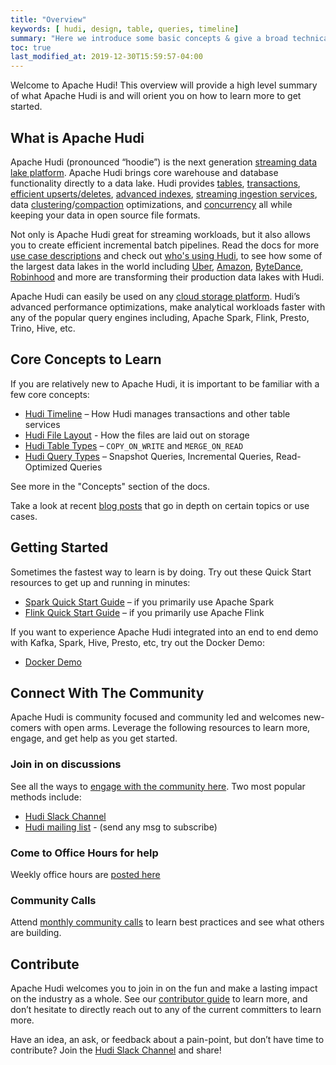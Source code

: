 ```yaml
---
title: "Overview"
keywords: [ hudi, design, table, queries, timeline]
summary: "Here we introduce some basic concepts & give a broad technical overview of Hudi"
toc: true
last_modified_at: 2019-12-30T15:59:57-04:00
---
```


Welcome to Apache Hudi! This overview will provide a high level summary of what Apache Hudi is and will orient you on 
how to learn more to get started.

## What is Apache Hudi
Apache Hudi (pronounced “hoodie”) is the next generation [streaming data lake platform](/blog/2021/07/21/streaming-data-lake-platform). 
Apache Hudi brings core warehouse and database functionality directly to a data lake. Hudi provides [tables](/docs/next/table_management), 
[transactions](/docs/next/timeline), [efficient upserts/deletes](/docs/next/write_operations), [advanced indexes](/docs/next/indexing), 
[streaming ingestion services](/docs/next/hoodie_deltastreamer), data [clustering](/docs/next/clustering)/[compaction](/docs/next/compaction) optimizations, 
and [concurrency](/docs/next/concurrency_control) all while keeping your data in open source file formats.

Not only is Apache Hudi great for streaming workloads, but it also allows you to create efficient incremental batch pipelines. 
Read the docs for more [use case descriptions](/docs/use_cases) and check out [who's using Hudi](/powered-by), to see how some of the 
largest data lakes in the world including [Uber](https://eng.uber.com/uber-big-data-platform/), [Amazon](https://aws.amazon.com/blogs/big-data/how-amazon-transportation-service-enabled-near-real-time-event-analytics-at-petabyte-scale-using-aws-glue-with-apache-hudi/),
[ByteDance](http://hudi.apache.org/blog/2021/09/01/building-eb-level-data-lake-using-hudi-at-bytedance), 
[Robinhood](https://s.apache.org/hudi-robinhood-talk) and more are transforming their production data lakes with Hudi.

Apache Hudi can easily be used on any [cloud storage platform](/docs/cloud). 
Hudi’s advanced performance optimizations, make analytical workloads faster with any of 
the popular query engines including, Apache Spark, Flink, Presto, Trino, Hive, etc.

## Core Concepts to Learn
If you are relatively new to Apache Hudi, it is important to be familiar with a few core concepts:
- [Hudi Timeline](/docs/next/timeline) – How Hudi manages transactions and other table services
- [Hudi File Layout](/docs/next/file_layouts) - How the files are laid out on storage
- [Hudi Table Types](/docs/next/table_types) – `COPY_ON_WRITE` and `MERGE_ON_READ`
- [Hudi Query Types](/docs/next/table_types#query-types) – Snapshot Queries, Incremental Queries, Read-Optimized Queries

See more in the "Concepts" section of the docs.

Take a look at recent [blog posts](/blog) that go in depth on certain topics or use cases.

## Getting Started
Sometimes the fastest way to learn is by doing. Try out these Quick Start resources to get up and running in minutes:
- [Spark Quick Start Guide](/docs/quick-start-guide) – if you primarily use Apache Spark
- [Flink Quick Start Guide](/docs/flink-quick-start-guide) – if you primarily use Apache Flink

If you want to experience Apache Hudi integrated into an end to end demo with Kafka, Spark, Hive, Presto, etc, try out the Docker Demo:
- [Docker Demo](/docs/docker_demo)

## Connect With The Community
Apache Hudi is community focused and community led and welcomes new-comers with open arms. Leverage the following 
resources to learn more, engage, and get help as you get started.

### Join in on discussions
See all the ways to [engage with the community here](/community/get-involved). Two most popular methods include:
- [Hudi Slack Channel](https://join.slack.com/t/apache-hudi/shared_invite/zt-1c44wsfgl-gX_6f50DezdnWVrGsxC~Ug)
- [Hudi mailing list](mailto:users-subscribe@hudi.apache.org) - (send any msg to subscribe)

### Come to Office Hours for help
Weekly office hours are [posted here](/community/syncs#weekly-office-hours)

### Community Calls
Attend [monthly community calls](/community/syncs#monthly-community-call) to learn best practices and see what others are building.

## Contribute
Apache Hudi welcomes you to join in on the fun and make a lasting impact on the industry as a whole. See our 
[contributor guide](/contribute/how-to-contribute) to learn more, and don’t hesitate to directly reach out to any of the 
current committers to learn more.

Have an idea, an ask, or feedback about a pain-point, but don’t have time to contribute? Join the [Hudi Slack Channel](https://join.slack.com/t/apache-hudi/shared_invite/zt-1c44wsfgl-gX_6f50DezdnWVrGsxC~Ug)
and share!